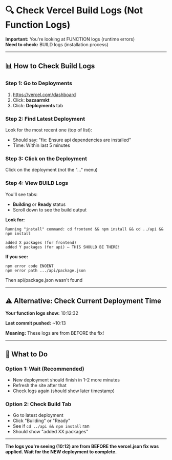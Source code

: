 # 🔍 Check Vercel Build Logs (Not Function Logs)

**Important:** You're looking at FUNCTION logs (runtime errors)  
**Need to check:** BUILD logs (installation process)

---

## 📊 How to Check Build Logs

### Step 1: Go to Deployments
1. https://vercel.com/dashboard
2. Click: **bazaarmkt**
3. Click: **Deployments** tab

### Step 2: Find Latest Deployment

Look for the most recent one (top of list):
- Should say: "fix: Ensure api dependencies are installed"
- Time: Within last 5 minutes

### Step 3: Click on the Deployment

Click on the deployment (not the "..." menu)

### Step 4: View BUILD Logs

You'll see tabs:
- **Building** or **Ready** status
- Scroll down to see the build output

**Look for:**
```
Running "install" command: cd frontend && npm install && cd ../api && npm install

added X packages (for frontend)
added Y packages (for api) ← THIS SHOULD BE THERE!
```

**If you see:**
```
npm error code ENOENT
npm error path .../api/package.json
```
Then api/package.json wasn't found

---

## ⚠️ Alternative: Check Current Deployment Time

**Your function logs show:** 10:12:32

**Last commit pushed:** ~10:13

**Meaning:** These logs are from BEFORE the fix!

---

## 🎯 What to Do

### Option 1: Wait (Recommended)
- New deployment should finish in 1-2 more minutes
- Refresh the site after that
- Check logs again (should show later timestamp)

### Option 2: Check Build Tab
- Go to latest deployment
- Click "Building" or "Ready"
- See if `cd ../api && npm install` ran
- Should show "added XX packages"

---

**The logs you're seeing (10:12) are from BEFORE the vercel.json fix was applied. Wait for the NEW deployment to complete.**


